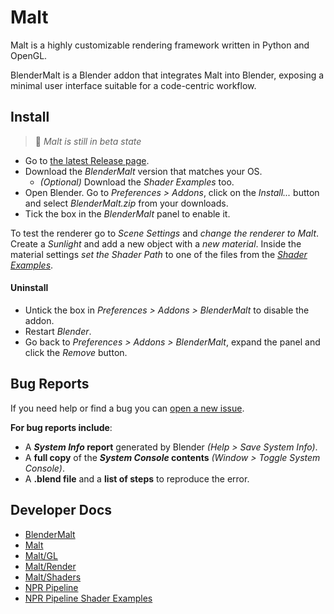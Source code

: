 # Malt

Malt is a highly customizable rendering framework written in Python and OpenGL.

BlenderMalt is a Blender addon that integrates Malt into Blender, exposing a minimal user interface suitable for a code-centric workflow.

## Install

> 🔔 *Malt is still in beta state*
 
- Go to [the latest Release page](https://github.com/blendernpr/BEER/releases/tag/v1-beta).
- Download the *BlenderMalt* version that matches your OS.
  - *(Optional)* Download the *Shader Examples* too.
- Open Blender. Go to *Preferences > Addons*, click on the *Install...* button and select *BlenderMalt.zip* from your downloads.
- Tick the box in the *BlenderMalt* panel to enable it.

To test the renderer go to *Scene Settings* and *change the renderer to Malt*. Create a *Sunlight* and add a new object with a *new material*. Inside the material settings *set the Shader Path* to one of the files from the [*Shader Examples*](Shader-Examples).

#### Uninstall

- Untick the box in *Preferences > Addons > BlenderMalt* to disable the addon.
- Restart *Blender*.
- Go back to *Preferences > Addons > BlenderMalt*, expand the panel and click the *Remove* button.

## Bug Reports

If you need help or find a bug you can [open a new issue](https://github.com/BlenderNPR/BEER/issues).

**For bug reports include**:
- A ***System Info* report** generated by Blender *(Help > Save System Info)*.
- A **full copy** of the ***System Console* contents** *(Window > Toggle System Console)*.
- A **.blend file** and a **list of steps** to reproduce the error.

## Developer Docs
- [BlenderMalt](BlenderMalt)
- [Malt](Malt)
- [Malt/GL](Malt/GL)
- [Malt/Render](Malt/Render)
- [Malt/Shaders](Malt/Shaders)
- [NPR Pipeline](Malt/Pipelines/NPR_Pipeline)
- [NPR Pipeline Shader Examples](Shader-Examples)

